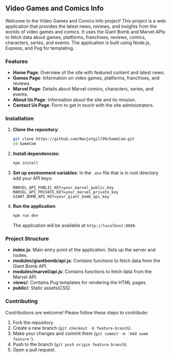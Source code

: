 ## Video Games and Comics Info

Welcome to the Video Games and Comics Info project! This project is a web application that provides the latest news, reviews, and insights from the worlds of video games and comics. It uses the Giant Bomb and Marvel APIs to fetch data about games, platforms, franchises, reviews, comics, characters, series, and events. The application is built using Node.js, Express, and Pug for templating.

### Features

- **Home Page**: Overview of the site with featured content and latest news.
- **Games Page**: Information on video games, platforms, franchises, and reviews.
- **Marvel Page**: Details about Marvel comics, characters, series, and events.
- **About Us Page**: Information about the site and its mission.
- **Contact Us Page**: Form to get in touch with the site administrators.

### Installation

1. **Clone the repository**:
   ```bash
   git clone https://github.com/Navjotgill99/GameCom.git
   cd GameCom
   ```

2. **Install dependencies**:
   ```bash
   npm install
   ```

3. **Set up environment variables**:
   In the `.env` file that is in root directory add your API keys:
   ```plaintext
   MARVEL_API_PUBLIC_KEY=your_marvel_public_key
   MARVEL_API_PRIVATE_KEY=your_marvel_private_key
   GIANT_BOMB_API_KEY=your_giant_bomb_api_key
   ```

4. **Run the application**:
   ```bash
   npm run dev
   ```

   The application will be available at `http://localhost:8888`.

### Project Structure

- **index.js**: Main entry point of the application. Sets up the server and routes.
- **modules/giantbomb/api.js**: Contains functions to fetch data from the Giant Bomb API.
- **modules/marvel/api.js**: Contains functions to fetch data from the Marvel API.
- **views/**: Contains Pug templates for rendering the HTML pages.
- **public/**: Static assets(CSS)

### Contributing

Contributions are welcome! Please follow these steps to contribute:

1. Fork the repository.
2. Create a new branch (`git checkout -b feature-branch`).
3. Make your changes and commit them (`git commit -m 'Add some feature'`).
4. Push to the branch (`git push origin feature-branch`).
5. Open a pull request.
